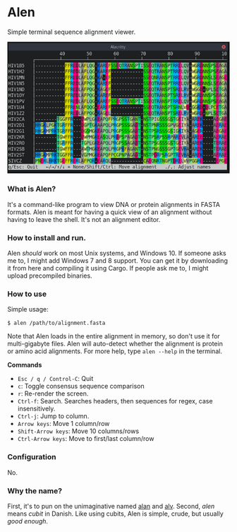 # Alen

Simple terminal sequence alignment viewer.

![Screenshot](/screenshots/prot.png?raw=true "Screenshot")

### What is Alen?
It's a command-like program to view DNA or protein alignments in FASTA formats. Alen is meant for having a quick view of an alignment without having to leave the shell. It's not an alignment editor.

### How to install and run.
Alen _should_ work on most Unix systems, and Windows 10. If someone asks me to, I might add Windows 7 and 8 support.
You can get it by downloading it from here and compiling it using Cargo. If people ask me to, I might upload precompiled binaries.

### How to use
Simple usage:
```
$ alen /path/to/alignment.fasta
```

Note that Alen loads in the entire alignment in memory, so don't use it for multi-gigabyte files. Alen will auto-detect whether the alignment is protein or amino acid alignments. For more help, type `alen --help` in the terminal.

__Commands__

* `Esc / q / Control-C`: Quit
* `c`: Toggle consensus sequence comparison
* `r`: Re-render the screen.
* `Ctrl-f`: Search. Searches headers, then sequences for regex, case insensitively.
* `Ctrl-j`: Jump to column.
* `Arrow keys`: Move 1 column/row
* `Shift-Arrow keys`: Move 10 columns/rows
* `Ctrl-Arrow keys`: Move to first/last column/row

### Configuration
No.

### Why the name?
First, it's to pun on the unimaginative named [alan](https://github.com/mpdunne/alan) and [alv](https://github.com/arvestad/alv). Second, _alen_ means _cubit_ in Danish. Like using cubits, Alen is simple, crude, but usually _good enough_.
